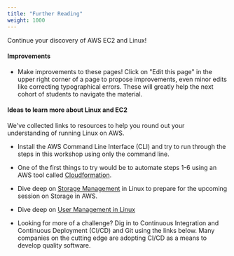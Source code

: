 ```yaml
---
title: "Further Reading"
weight: 1000
---
```


Continue your discovery of AWS EC2 and Linux!
<br>

#### Improvements
  - Make improvements to these pages! Click on "Edit this page" in the upper right corner of a page to 
    propose improvements, even minor edits like correcting typographical errors. These will 
    greatly help the next cohort of students to navigate the material.

#### Ideas to learn more about Linux and EC2
We've collected links to resources to help you round out your understanding of running Linux on AWS. 

- Install the AWS Command Line Interface (CLI) and try to run through the steps in this workshop using only
  the command line.
    
- One of the first things to try would be to automate steps 1-6 using 
an AWS tool called [Cloudformation](https://aws.amazon.com/cloudformation/).
  
- Dive deep on [Storage Management](/further_reading/storage_management.html) in Linux to prepare for the
upcoming session on Storage in AWS.

- Dive deep on [User Management in Linux](/further_reading/user_management.html)
- Looking for more of a challenge? Dig in to Continuous Integration and Continuous Deployment (CI/CD) and Git
using the links below. Many companies on the cutting edge are adopting CI/CD as a means to develop
  quality software.